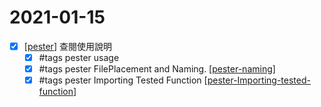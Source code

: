 # 2021-01-15

- [x] [[pester]] 查閱使用說明
    - [x] #tags pester usage
    - [x] #tags pester FilePlacement and Naming. [[pester-naming]]
    - [x] #tags pester Importing Tested Function [[pester-Importing-tested-function]]

[//begin]: # "Autogenerated link references for markdown compatibility"
[pester]: ../../develop/language/Powershell/testing/pester.md "Pester"
[pester-naming]: ../../develop/language/Powershell/testing/pester-naming.md "Pester Naming"
[pester-Importing-tested-function]: ../../develop/language/Powershell/testing/pester-importing-tested-function.md "Pester Importing Tested Function"
[//end]: # "Autogenerated link references"
